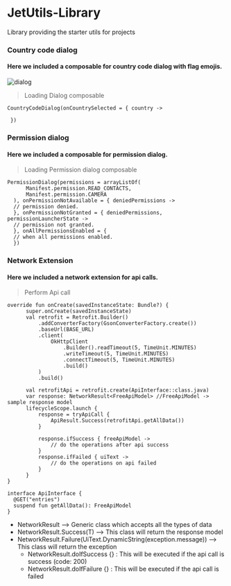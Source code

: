 # JetUtils-Library
Library providing the starter utils for projects

### Country code dialog
#### Here we included a composable for country code dialog with flag emojis.
![dialog](https://user-images.githubusercontent.com/87296765/215941540-121fd819-bc6e-445b-80df-0df488460210.gif)
> Loading Dialog composable
  ```
  CountryCodeDialog(onCountrySelected = { country -> 
                
   })
  ```

### Permission dialog
#### Here we included a composable for permission dialog.
> Loading Permission dialog composable
  ```
  PermissionDialog(permissions = arrayListOf(
        Manifest.permission.READ_CONTACTS,
        Manifest.permission.CAMERA
    ), onPermissionNotAvailable = { deniedPermissions ->
    // permission denied.
    }, onPermissionNotGranted = { deniedPermissions, permissionLauncherState ->
    // permission not granted.
    }, onAllPermissionsEnabled = {
    // when all permissions enabled.    
    }) 
  ```

### Network Extension
#### Here we included a network extension for api calls.
> Perform Api call
  ```
  override fun onCreate(savedInstanceState: Bundle?) {
        super.onCreate(savedInstanceState)
        val retrofit = Retrofit.Builder()
            .addConverterFactory(GsonConverterFactory.create())
            .baseUrl(BASE_URL)
            .client(
                OkHttpClient
                    .Builder().readTimeout(5, TimeUnit.MINUTES)
                    .writeTimeout(5, TimeUnit.MINUTES)
                    .connectTimeout(5, TimeUnit.MINUTES)
                    .build()
            )
            .build()

        val retrofitApi = retrofit.create(ApiInterface::class.java)
        var response: NetworkResult<FreeApiModel> //FreeApiModel -> sample response model
        lifecycleScope.launch {
            response = tryApiCall {
                ApiResult.Success(retrofitApi.getAllData())
            }

            response.ifSuccess { freeApiModel ->
                // do the operations after api success 
            }
            response.ifFailed { uiText ->
                // do the operations on api failed 
            }
        }
  }

interface ApiInterface {
    @GET("entries")
    suspend fun getAllData(): FreeApiModel
}
  ``` 
- NetworkResult<T> --> Generic class which accepts all the types of data
- NetworkResult.Success(T) --> This class will return the response model
- NetworkResult.Failure(UiText.DynamicString(exception.message)) --> This class will return the exception
  - NetworkResult<T>.doIfSuccess {} : This will be executed if the api call is success (code: 200)
  - NetworkResult<T>.doIfFailure {} : This will be executed if the api call is failed
